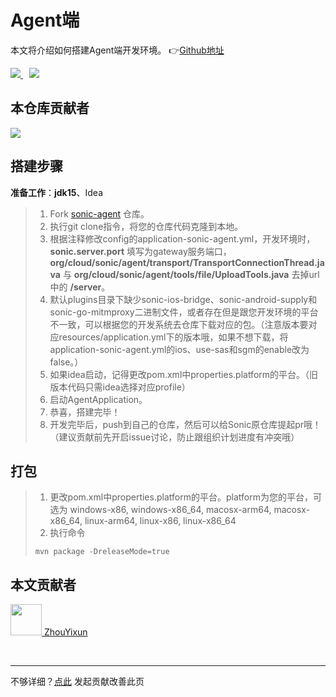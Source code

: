 # Agent端

本文将介绍如何搭建Agent端开发环境。 👉[Github地址](https://github.com/SonicCloudOrg/sonic-agent)

<a href="#">  
<img src="https://img.shields.io/github/stars/SonicCloudOrg/sonic-agent?style=social">
<img style="margin-left: 10px" src="https://img.shields.io/github/forks/SonicCloudOrg/sonic-agent?style=social">
</a>

## 本仓库贡献者

<a href="https://github.com/SonicCloudOrg/sonic-agent/graphs/contributors">
  <img src="https://contrib.rocks/image?repo=SonicCloudOrg/sonic-agent" />
</a>

## 搭建步骤

**准备工作**：**jdk15**、Idea

> 1. Fork [sonic-agent](https://github.com/SonicCloudOrg/sonic-agent) 仓库。
> 2. 执行git clone指令，将您的仓库代码克隆到本地。
> 3. 根据注释修改config的application-sonic-agent.yml，开发环境时，**sonic.server.port** 填写为gateway服务端口，**org/cloud/sonic/agent/transport/TransportConnectionThread.java** 与 **org/cloud/sonic/agent/tools/file/UploadTools.java** 去掉url中的 **/server**。
> 4. 默认plugins目录下缺少sonic-ios-bridge、sonic-android-supply和sonic-go-mitmproxy二进制文件，或者存在但是跟您开发环境的平台不一致，可以根据您的开发系统去仓库下载对应的包。（注意版本要对应resources/application.yml下的版本哦，如果不想下载，将application-sonic-agent.yml的ios、use-sas和sgm的enable改为false。）
> 5. 如果idea启动，记得更改pom.xml中properties.platform的平台。（旧版本代码只需idea选择对应profile）
> 5. 启动AgentApplication。
> 6. 恭喜，搭建完毕！
> 7. 开发完毕后，push到自己的仓库，然后可以给Sonic原仓库提起pr哦！（建议贡献前先开启issue讨论，防止跟组织计划进度有冲突哦）

## 打包

> 1. 更改pom.xml中properties.platform的平台。platform为您的平台，可选为 windows-x86, windows-x86_64, macosx-arm64, macosx-x86_64, linux-arm64, linux-x86, linux-x86_64
> 2. 执行命令
> ```
> mvn package -DreleaseMode=true
> ```

## 本文贡献者
<div class="cont">
<a href="https://gitee.com/ZhouYixun" target="_blank">
<img src="https://portrait.gitee.com/uploads/avatars/user/2698/8096045_ZhouYixun_1645499109.png!avatar100" width="50"/>
<span>ZhouYixun</span>
</a>
</div>

&nbsp;
&nbsp;
***
不够详细？[点此](https://github.com/SonicCloudOrg/sonic-offical-website/edit/main/src/markdown/contribute/con-agent.md) 发起贡献改善此页
